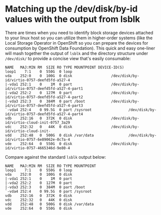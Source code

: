 # Matching up the /dev/disk/by-id values with the output from lsblk

There are times when you need to identify block storage devices attached to your linux host so you can utilize them in higher-order systems (like the Local Storage Operator in OpenShift so you can prepare the devices for consumption by OpenShift Data Foundation). This quick and easy one-liner will mash together the output of `lsblk` and the directory structure under `/dev/disk/` to provide a concise view that's easily consumable:

```
NAME   MAJ:MIN RM  SIZE RO TYPE MOUNTPOINT DEVICE-ID(S)
loop1    7:1    0  550G  0 loop 
vda    252:0    0  100G  0 disk                  /dev/disk/by-id/virtio-0757-deefd5fd-a527-4
|-vda1 252:1    0    1M  0 part                  /dev/disk/by-id/virtio-0757-deefd5fd-a527-4-part1
|-vda2 252:2    0  127M  0 part                  /dev/disk/by-id/virtio-0757-deefd5fd-a527-4-part2
|-vda3 252:3    0  384M  0 part /boot            /dev/disk/by-id/virtio-0757-deefd5fd-a527-4-part3
`-vda4 252:4    0 99.5G  0 part /sysroot                 /dev/disk/by-id/virtio-0757-deefd5fd-a527-4-part4
vdb    252:16   0  372K  0 disk                  /dev/disk/by-id/virtio-cloud-init-0757_3a29
vdc    252:32   0   44K  0 disk                  /dev/disk/by-id/virtio-cloud-init-
vdd    252:48   0  500G  0 disk /var/data                /dev/disk/by-id/virtio-0757-6e89062e-0c7a-4
vde    252:64   0  550G  0 disk                  /dev/disk/by-id/virtio-0757-4665346d-9e80-4
```

Compare against the standard `lsblk` output below: 

```
NAME   MAJ:MIN RM  SIZE RO TYPE MOUNTPOINT
loop1    7:1    0  550G  0 loop 
vda    252:0    0  100G  0 disk 
|-vda1 252:1    0    1M  0 part 
|-vda2 252:2    0  127M  0 part 
|-vda3 252:3    0  384M  0 part /boot
`-vda4 252:4    0 99.5G  0 part /sysroot
vdb    252:16   0  372K  0 disk 
vdc    252:32   0   44K  0 disk 
vdd    252:48   0  500G  0 disk /var/data
vde    252:64   0  550G  0 disk 
```